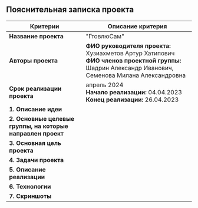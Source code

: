 ## Пояснительная записка проекта
| Критерии | Описание критерия |
|---|---|
| **Название проекта** | "ГтовлюСам" |
| **Авторы проекта** | **ФИО руководителя проекта:** Хузиахметов Артур Хатипович <br> **ФИО членов проектной группы:** Шадрин Александр Иванович, Семенова Милана Александровна |
| **Срок реализации проекта** | апрель 2024 <br> **Начало реализации:** 04.04.2023 <br> **Конец реализации:** 26.04.2023 |
| **1. Описание идеи** |  |
| **2. Основные целевые группы, на которые направлен проект** |  |
| **3. Основная цель  проекта** |  |
| **4. Задачи проекта** |  |
| **5. Описание реализации** | |
| **6. Технологии** | |
| **7. Скриншоты** | |

